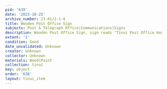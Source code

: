 ```yaml
---
pid: '639'
date: '2023-10-25'
archive_number: 23-01/2-1-8
title: Wooden Post Office Sign
subjects: Post & Telegraph Office|Communications|Signs
description: Wooden Post Office Sign, sign reads "Tinui Post Office Hours of Attendance…cont."
extent: '1'
condition: Good
date_unvalidated: Unknown
creator: Unknown
collector: Unknown
materials: Wood|Paint
collection: tinui
key: object
order: '638'
layout: tinui_item
---
```

